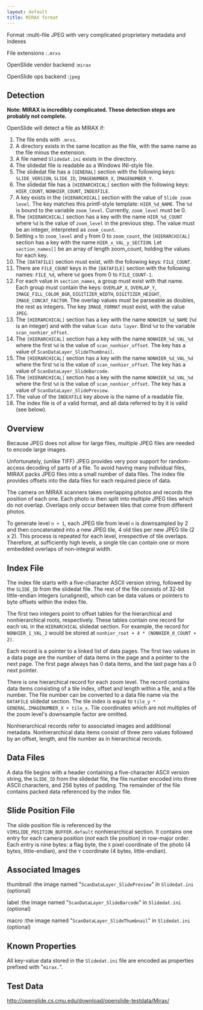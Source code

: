 ```yaml
---
layout: default
title: MIRAX format
---
```


Format
:multi-file JPEG with very complicated proprietary metadata and indexes

File extensions
:`.mrxs`

OpenSlide vendor backend
:`mirax`

OpenSlide ops backend
:`jpeg`


Detection
---------
**Note: MIRAX is incredibly complicated. These detection steps are probably not complete.**


OpenSlide will detect a file as MIRAX if:

 1. The file ends with `.mrxs`.
 2. A directory exists in the same location as the file, with the same name as the file minus the extension.
 3. A file named `Slidedat.ini` exists in the directory.
 4. The slidedat file is readable as a Windows INI-style file.
 5. The slidedat file has a `[GENERAL]` section with the following keys: `SLIDE_VERSION`, `SLIDE_ID`, `IMAGENUMBER_X`, `IMAGENUMBER_Y`.
 6. The slidedat file has a `[HIERARCHICAL]` section with the following keys: `HIER_COUNT`, `NONHIER_COUNT`, `INDEXFILE`.
 7. A key exists in the `[HIERARCHICAL]` section with the value of `Slide zoom level`. The key matches this printf-style template: `HIER_%d_NAME`. The `%d` is bound to the variable `zoom_level`. Currently, `zoom_level` must be 0.
 8. The `[HIERARCHICAL]` section has a key with the name `HIER_%d_COUNT` where `%d` is the value of `zoom_level` in the previous step. The value must be an integer, interpreted as `zoom_count`.
 9. Setting `x` to `zoom_level` and `y` from 0 to `zoom_count`, the `[HIERARCHICAL]` section has a key with the name `HIER_x_VAL_y_SECTION`. Let `section_names[]` be an array of length zoom_count, holding the values for each key.
 10. The `[DATAFILE]` section must exist, with the following keys: `FILE_COUNT`.
 11. There are `FILE_COUNT` keys in the `[DATAFILE]` section with the following names: `FILE_%d`, where `%d` goes from 0 to `FILE_COUNT-1`.
 12. For each value in `section_names`, a group must exist with that name. Each group must contain the keys: `OVERLAP_X`, `OVERLAP_Y`, `IMAGE_FILL_COLOR_BGR`, `DIGITIZER_WIDTH`, `DIGITIZER_HEIGHT`, `IMAGE_CONCAT_FACTOR`. The overlap values must be parseable as doubles, the rest as integers. The key `IMAGE_FORMAT` must exist, with the value `JPEG`.
 13. The `[HIERARCHICAL]` section has a key with the name `NONHIER_%d_NAME` (`%d` is an integer) and with the value `Scan data layer`. Bind `%d` to the variable `scan_nonhier_offset`.
 14. The `[HIERARCHICAL]` section has a key with the name `NONHIER_%d_VAL_%d` where the first `%d` is the value of `scan_nonhier_offset`. The key has a value of `ScanDataLayer_SlideThumbnail`.
 15. The `[HIERARCHICAL]` section has a key with the name `NONHIER_%d_VAL_%d` where the first `%d` is the value of `scan_nonhier_offset`. The key has a value of `ScanDataLayer_SlideBarcode`.
 16. The `[HIERARCHICAL]` section has a key with the name `NONHIER_%d_VAL_%d` where the first `%d` is the value of `scan_nonhier_offset`. The key has a value of `ScanDataLayer_SlidePreview`.
 17. The value of the `INDEXFILE` key above is the name of a readable file.
 18. The index file is of a valid format, and all data referred to by it is valid (see below).


Overview
--------

Because JPEG does not allow for large files, multiple JPEG files are
needed to encode large images.

Unfortunately, (unlike TIFF) JPEG provides very poor support for
random-access decoding of parts of a file. To avoid having many
individual files, MIRAX packs JPEG files into a small number of data
files. The index file provides offsets into the data files for each
required piece of data.

The camera on MIRAX scanners takes overlapping photos and records the
position of each one.  Each photo is then split into multiple JPEG tiles
which do not overlap.  Overlaps only occur between tiles that come
from different photos.

To generate level `n + 1`, each JPEG tile from level `n` is downsampled by
2 and then concatenated into a new JPEG tile, 4 old tiles per new JPEG
tile (2 x 2).  This process is repeated for each level, irrespective of
tile overlaps.  Therefore, at sufficiently high levels, a single tile can
contain one or more embedded overlaps of non-integral width.

Index File
----------

The index file starts with a five-character ASCII version string, followed
by the `SLIDE_ID` from the slidedat file.  The rest of the file consists of
32-bit little-endian integers (unaligned), which can be data values or
pointers to byte offsets within the index file.

The first two integers point to offset tables for the hierarchical and
nonhierarchical roots, respectively.  These tables contain one record for
each `VAL` in the `HIERARCHICAL` slidedat section.  For example, the record
for `NONHIER_1_VAL_2` would be stored at `nonhier_root + 4 *
(NONHIER_0_COUNT + 2)`.

Each record is a pointer to a linked list of data pages.  The first two
values in a data page are the number of data items in the page and a pointer
to the next page.  The first page always has 0 data items, and the last page
has a 0 next pointer.

There is one hierarchical record for each zoom level.  The record contains
data items consisting of a tile index, offset and length within a file, and
a file number.  The file number can be converted to a data file name via the
`DATAFILE` slidedat section.  The tile index is equal to `tile_y *
GENERAL.IMAGENUMBER_X + tile_x`.  Tile coordinates which are not multiples
of the zoom level's downsample factor are omitted.

Nonhierarchical records refer to associated images and additional metadata.
Nonhierarchical data items consist of three zero values followed by an
offset, length, and file number as in hierarchical records.

Data Files
----------

A data file begins with a header containing a five-character ASCII version
string, the `SLIDE_ID` from the slidedat file, the file number encoded into
three ASCII characters, and 256 bytes of padding.  The remainder of the
file contains packed data referenced by the index file.

Slide Position File
-------------------

The slide position file is referenced by the
`VIMSLIDE_POSITION_BUFFER.default` nonhierarchical section.  It contains
one entry for each camera position (*not* each tile position) in row-major
order.  Each entry is nine bytes: a flag byte, the `X` pixel coordinate of
the photo (4 bytes, little-endian), and the `Y` coordinate (4 bytes,
little-endian).

Associated Images
-----------------

thumbnail
:the image named "`ScanDataLayer_SlidePreview`" in `Slidedat.ini` (optional)

label
:the image named "`ScanDataLayer_SlideBarcode`" in `Slidedat.ini` (optional)

macro
:the image named "`ScanDataLayer_SlideThumbnail`" in `Slidedat.ini` (optional)

Known Properties
----------------

All key-value data stored in the `Slidedat.ini` file are encoded as
properties prefixed with "`mirax.`".

Test Data
---------
<http://openslide.cs.cmu.edu/download/openslide-testdata/Mirax/>
